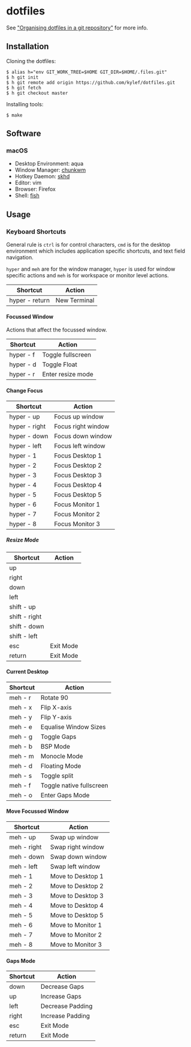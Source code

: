 # dotfiles

See ["Organising dotfiles in a git repository"](https://fuller.li/posts/organising-dotfiles-in-a-git-repository/) for more info.

## Installation

Cloning the dotfiles:

```shell
$ alias h="env GIT_WORK_TREE=$HOME GIT_DIR=$HOME/.files.git"
$ h git init
$ h git remote add origin https://github.com/kylef/dotfiles.git
$ h git fetch
$ h git checkout master
```

Installing tools:

```shell
$ make
```

## Software

### macOS

- Desktop Environment: aqua
- Window Manager: [chunkwm](https://koekeishiya.github.io/chunkwm/)
- Hotkey Daemon: [skhd](https://github.com/koekeishiya/skhd)
- Editor: vim
- Browser: Firefox
- Shell: [fish](http://fishshell.com/)

## Usage

### Keyboard Shortcuts

General rule is `ctrl` is for control characters, `cmd` is for the desktop
environment which includes application specific shortcuts, and text field
navigation.

`hyper` and `meh` are for the window manager, `hyper` is used for window
specific actions and `meh` is for workspace or monitor level actions.

| Shortcut       | Action                |
|----------------|-----------------------|
| hyper - return | New Terminal          |

#### Focussed Window

Actions that affect the focussed window.

| Shortcut      | Action                |
|---------------|-----------------------|
| hyper - f     | Toggle fullscreen     |
| hyper - d     | Toggle Float          |
| hyper - r     | Enter resize mode     |

#### Change Focus

| Shortcut      | Action                |
|---------------|-----------------------|
| hyper - up    | Focus up window       |
| hyper - right | Focus right window    |
| hyper - down  | Focus down window     |
| hyper - left  | Focus left window     |
| hyper - 1     | Focus Desktop 1       |
| hyper - 2     | Focus Desktop 2       |
| hyper - 3     | Focus Desktop 3       |
| hyper - 4     | Focus Desktop 4       |
| hyper - 5     | Focus Desktop 5       |
| hyper - 6     | Focus Monitor 1       |
| hyper - 7     | Focus Monitor 2       |
| hyper - 8     | Focus Monitor 3       |

##### Resize Mode

| Shortcut      | Action    |
|---------------|-----------|
| up            |           |
| right         |           |
| down          |           |
| left          |           |
| shift - up    |           |
| shift - right |           |
| shift - down  |           |
| shift - left  |           |
| esc           | Exit Mode |
| return        | Exit Mode |

#### Current Desktop

| Shortcut      | Action                |
|---------------|-----------------------|
| meh - r       | Rotate 90             |
| meh - x       | Flip X-axis           |
| meh - y       | Flip Y-axis           |
| meh - e       | Equalise Window Sizes |
| meh - g       | Toggle Gaps           |
| meh - b       | BSP Mode              |
| meh - m       | Monocle Mode          |
| meh - d       | Floating Mode         |
| meh - s       | Toggle split          |
| meh - f       | Toggle native fullscreen |
| meh - o       | Enter Gaps Mode       |

#### Move Focussed Window

| Shortcut      | Action                |
|---------------|-----------------------|
| meh - up      | Swap up window        |
| meh - right   | Swap right window     |
| meh - down    | Swap down window      |
| meh - left    | Swap left window      |
| meh - 1       | Move to Desktop 1     |
| meh - 2       | Move to Desktop 2     |
| meh - 3       | Move to Desktop 3     |
| meh - 4       | Move to Desktop 4     |
| meh - 5       | Move to Desktop 5     |
| meh - 6       | Move to Monitor 1     |
| meh - 7       | Move to Monitor 2     |
| meh - 8       | Move to Monitor 3     |

#### Gaps Mode

| Shortcut      | Action           |
|---------------|------------------|
| down          | Decrease Gaps    |
| up            | Increase Gaps    |
| left          | Decrease Padding |
| right         | Increase Padding |
| esc           | Exit Mode        |
| return        | Exit Mode        |
